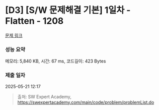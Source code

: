 # [D3] [S/W 문제해결 기본] 1일차 - Flatten - 1208 

[문제 링크](https://swexpertacademy.com/main/code/problem/problemDetail.do?contestProbId=AV139KOaABgCFAYh) 

### 성능 요약

메모리: 5,840 KB, 시간: 67 ms, 코드길이: 423 Bytes

### 제출 일자

2025-05-21 12:17



> 출처: SW Expert Academy, https://swexpertacademy.com/main/code/problem/problemList.do